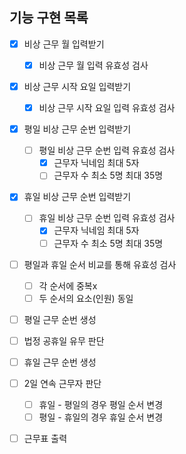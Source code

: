 ## 기능 구현 목록

- [x] 비상 근무 월 입력받기

  - [x] 비상 근무 월 입력 유효성 검사

- [x] 비상 근무 시작 요일 입력받기

  - [x] 비상 근무 시작 요일 입력 유효성 검사

- [x] 평일 비상 근무 순번 입력받기

  - [ ] 평일 비상 근무 순번 입력 유효성 검사
    - [x] 근무자 닉네임 최대 5자
    - [ ] 근무자 수 최소 5명 최대 35명

- [x] 휴일 비상 근무 순번 입력받기

  - [ ] 휴일 비상 근무 순번 입력 유효성 검사
    - [x] 근무자 닉네임 최대 5자
    - [ ] 근무자 수 최소 5명 최대 35명

- [ ] 평일과 휴일 순서 비교를 통해 유효성 검사

  - [ ] 각 순서에 중복x
  - [ ] 두 순서의 요소(인원) 동일

- [ ] 평일 근무 순번 생성
- [ ] 법정 공휴일 유무 판단
- [ ] 휴일 근무 순번 생성

- [ ] 2일 연속 근무자 판단

  - [ ] 휴일 - 평일의 경우 평일 순서 변경
  - [ ] 평일 - 휴일의 경우 휴일 순서 변경

- [ ] 근무표 출력
